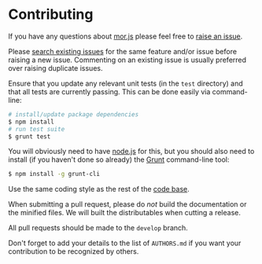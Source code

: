 # Contributing

If you have any questions about [mor.js][0] please feel free to [raise an issue][2].

Please [search existing issues][1] for the same feature and/or issue before raising a new issue. Commenting on an
existing issue is usually preferred over raising duplicate issues.

Ensure that you update any relevant unit tests (in the `test` directory) and that all tests are currently passing. This
can be done easily via command-line:

``` bash
# install/update package dependencies
$ npm install
# run test suite
$ grunt test
```

You will obviously need to have [node.js][3] for this, but you should also need to install (if you haven't done so
already) the [Grunt][4] command-line tool:

``` bash
$ npm install -g grunt-cli
```

Use the same coding style as the rest of the [code base][0].

When submitting a pull request, please do *not* build the documentation or the minified files. We will built the
distributables when cutting a release.

All pull requests should be made to the `develop` branch.

Don't forget to add your details to the list of `AUTHORS.md` if you want your contribution to be recognized by others.

[0]: https://github.com/neocotic/mor.js
[1]: https://github.com/neocotic/mor.js/issues
[2]: https://github.com/neocotic/mor.js/issues/new
[3]: http://nodejs.org
[4]: http://gruntjs.com
